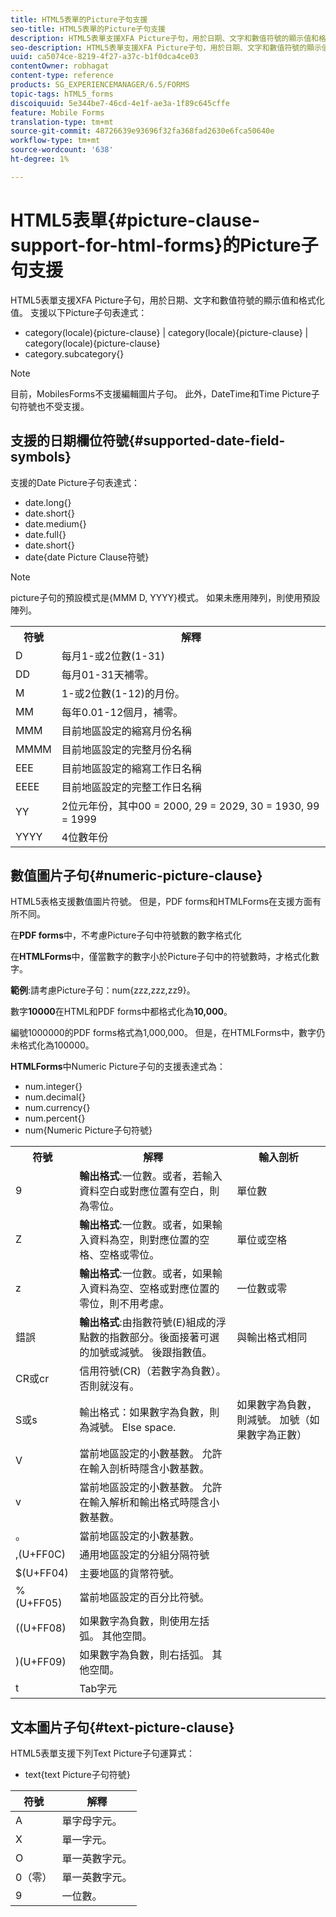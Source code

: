 ```yaml
---
title: HTML5表單的Picture子句支援
seo-title: HTML5表單的Picture子句支援
description: HTML5表單支援XFA Picture子句，用於日期、文字和數值符號的顯示值和格式化值。
seo-description: HTML5表單支援XFA Picture子句，用於日期、文字和數值符號的顯示值和格式化值。
uuid: ca5074ce-8219-4f27-a37c-b1f0dca4ce03
contentOwner: robhagat
content-type: reference
products: SG_EXPERIENCEMANAGER/6.5/FORMS
topic-tags: hTML5_forms
discoiquuid: 5e344be7-46cd-4e1f-ae3a-1f89c645cffe
feature: Mobile Forms
translation-type: tm+mt
source-git-commit: 48726639e93696f32fa368fad2630e6fca50640e
workflow-type: tm+mt
source-wordcount: '638'
ht-degree: 1%

---
```



# HTML5表單{#picture-clause-support-for-html-forms}的Picture子句支援

HTML5表單支援XFA Picture子句，用於日期、文字和數值符號的顯示值和格式化值。 支援以下Picture子句表達式：

* category(locale){picture-clause} | category(locale){picture-clause} | category(locale){picture-clause}
* category.subcategory{}

>[!NOTE]
>
>目前，MobilesForms不支援編輯圖片子句。 此外，DateTime和Time Picture子句符號也不受支援。

## 支援的日期欄位符號{#supported-date-field-symbols}

支援的Date Picture子句表達式：

* date.long{}
* date.short{}
* date.medium{}
* date.full{}
* date.short{}
* date{date Picture Clause符號}

>[!NOTE]
>
>picture子句的預設模式是{MMM D, YYYY}模式。 如果未應用陣列，則使用預設陣列。

<table>
 <tbody>
  <tr>
   <th><strong>符號</strong></th>
   <th>解釋</th>
  </tr>
  <tr>
   <td>D</td>
   <td>每月1-或2位數(1-31)</td>
  </tr>
  <tr>
   <td>DD</td>
   <td>每月01-31天補零。<br /> </td>
  </tr>
  <tr>
   <td>M</td>
   <td>1-或2位數(1-12)的月份。<br /> </td>
  </tr>
  <tr>
   <td>MM</td>
   <td>每年0.01-12個月，補零。<br /> </td>
  </tr>
  <tr>
   <td>MMM</td>
   <td>目前地區設定的縮寫月份名稱<br /> </td>
  </tr>
  <tr>
   <td>MMMM</td>
   <td>目前地區設定的完整月份名稱<br /> </td>
  </tr>
  <tr>
   <td>EEE</td>
   <td>目前地區設定的縮寫工作日名稱<br /> </td>
  </tr>
  <tr>
   <td>EEEE</td>
   <td>目前地區設定的完整工作日名稱<br /> </td>
  </tr>
  <tr>
   <td>YY</td>
   <td>2位元年份，其中00 = 2000, 29 = 2029, 30 = 1930, 99 = 1999<br /> </td>
  </tr>
  <tr>
   <td>YYYY</td>
   <td>4位數年份<br /> </td>
  </tr>
 </tbody>
</table>

## 數值圖片子句{#numeric-picture-clause}

HTML5表格支援數值圖片符號。 但是，PDF forms和HTMLForms在支援方面有所不同。

在&#x200B;**PDF forms**&#x200B;中，不考慮Picture子句中符號數的數字格式化

在&#x200B;**HTMLForms**&#x200B;中，僅當數字的數字小於Picture子句中的符號數時，才格式化數字。

**範例**:請考慮Picture子句：num{zzz,zzz,zz9}。

數字&#x200B;**10000**&#x200B;在HTML和PDF forms中都格式化為&#x200B;**10,000**。

編號1000000的PDF forms格式為1,000,000。 但是，在HTMLForms中，數字仍未格式化為100000。

**HTMLForms**&#x200B;中Numeric Picture子句的支援表達式為：

* num.integer{}
* num.decimal{}
* num.currency{}
* num.percent{}
* num{Numeric Picture子句符號}

<table>
 <tbody>
  <tr>
   <th><strong>符號</strong></th>
   <th><strong>解釋</strong></th>
   <th>輸入剖析</th>
  </tr>
  <tr>
   <td>9</td>
   <td><strong>輸出格式</strong>:一位數。或者，若輸入資料空白或對應位置有空白，則為零位。<br /> </td>
   <td>單位數</td>
  </tr>
  <tr>
   <td>Z</td>
   <td><strong>輸出格式</strong>:一位數。或者，如果輸入資料為空，則對應位置的空格、空格或零位。<br /> </td>
   <td>單位或空格</td>
  </tr>
  <tr>
   <td>z</td>
   <td><strong>輸出格式</strong>:一位數。或者，如果輸入資料為空、空格或對應位置的零位，則不用考慮。<br /> </td>
   <td>一位數或零</td>
  </tr>
  <tr>
   <td>錯誤</td>
   <td><strong>輸出格式</strong>:由指數符號(E)組成的浮點數的指數部分。後面接著可選的加號或減號。 後跟指數值。<br /> </td>
   <td>與輸出格式相同</td>
  </tr>
  <tr>
   <td>CR或cr<br /> </td>
   <td>信用符號(CR)（若數字為負數）。 否則就沒有。</td>
   <td><br type="_moz" /> </td>
  </tr>
  <tr>
   <td>S或s<br /> </td>
   <td>輸出格式：如果數字為負數，則為減號。 Else space.<br /> </td>
   <td>如果數字為負數，則減號。 加號（如果數字為正數）</td>
  </tr>
  <tr>
   <td>V</td>
   <td>當前地區設定的小數基數。 允許在輸入剖析時隱含小數基數。</td>
   <td><br type="_moz" /> </td>
  </tr>
  <tr>
   <td>v</td>
   <td>當前地區設定的小數基數。 允許在輸入解析和輸出格式時隱含小數基數。</td>
   <td><br type="_moz" /> </td>
  </tr>
  <tr>
   <td>。</td>
   <td>當前地區設定的小數基數。</td>
   <td><br type="_moz" /> </td>
  </tr>
  <tr>
   <td>,(U+FF0C)</td>
   <td>通用地區設定的分組分隔符號</td>
   <td><br type="_moz" /> </td>
  </tr>
  <tr>
   <td>$(U+FF04)</td>
   <td>主要地區的貨幣符號。</td>
   <td><br type="_moz" /> </td>
  </tr>
  <tr>
   <td>%(U+FF05)</td>
   <td>當前地區設定的百分比符號。</td>
   <td><br type="_moz" /> </td>
  </tr>
  <tr>
   <td>((U+FF08)</td>
   <td>如果數字為負數，則使用左括弧。 其他空間。</td>
   <td><br type="_moz" /> </td>
  </tr>
  <tr>
   <td>)(U+FF09)</td>
   <td>如果數字為負數，則右括弧。 其他空間。</td>
   <td><br type="_moz" /> </td>
  </tr>
  <tr>
   <td>t</td>
   <td>Tab字元</td>
   <td><br type="_moz" /> </td>
  </tr>
 </tbody>
</table>

## 文本圖片子句{#text-picture-clause}

HTML5表單支援下列Text Picture子句運算式：

* text{text Picture子句符號}

| **符號** | **解釋** |
|---|---|
| A | 單字母字元。 |
| X | 單一字元。 |
| O | 單一英數字元。 |
| 0（零） | 單一英數字元。 |
| 9 | 一位數。 |
